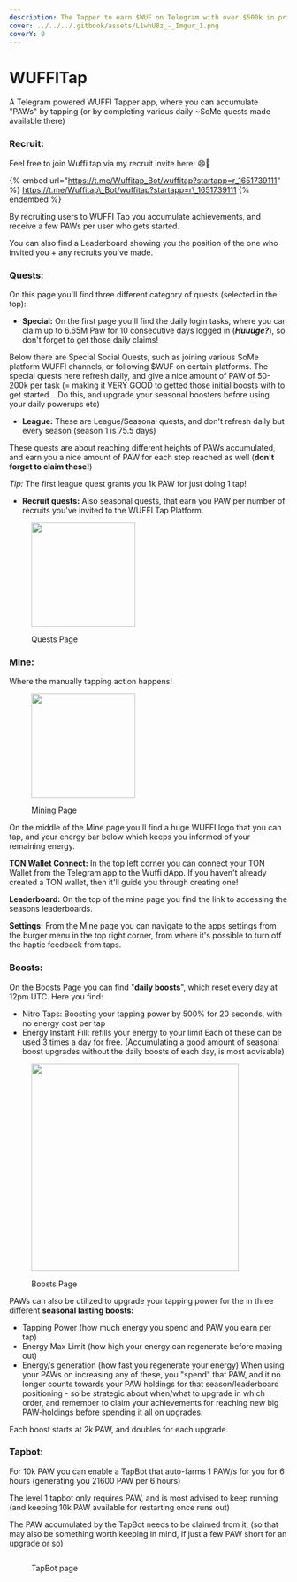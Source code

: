 ```yaml
---
description: The Tapper to earn $WUF on Telegram with over $500k in prizes for season 1!
cover: ../../../.gitbook/assets/L1whU8z_-_Imgur_1.png
coverY: 0
---
```


# WUFFITap

A Telegram powered WUFFI Tapper app, where you can accumulate "PAWs" by tapping (or by completing various daily \~SoMe quests made available there)

### Recruit:

Feel free to join Wuffi tap via my recruit invite here: 😄💓

{% embed url="https://t.me/Wuffitap_Bot/wuffitap?startapp=r_1651739111" %}
https://t.me/Wuffitap\_Bot/wuffitap?startapp=r\_1651739111
{% endembed %}

By recruiting users to WUFFI Tap you accumulate achievements, and receive a few PAWs per user who gets started.

You can also find a Leaderboard showing you the position of the one who invited you + any recruits you've made.

### Quests:

On this page you'll find three different category of quests (selected in the top):

* **Special:** On the first page you'll find the daily login tasks, where you can claim up to 6.65M Paw for 10 consecutive days logged in (_**Huuuge?**_), so don't forget to get those daily claims!

Below there are Special Social Quests, such as joining various SoMe platform WUFFI channels, or following $WUF on certain platforms. The special quests here refresh daily, and give a nice amount of PAW of 50-200k per task (= making it VERY GOOD to getted those initial boosts with to get started .. Do this, and upgrade your seasonal boosters before using your daily powerups etc)

* **League:** These are League/Seasonal quests, and don't refresh daily but every season (season 1 is 75.5 days)

These quests are about reaching different heights of PAWs accumulated, and earn you a nice amount of PAW for each step reached as well (**don't forget to claim these!**)

_Tip:_ The first league quest grants you 1k PAW for just doing 1 tap!

* **Recruit quests:** Also seasonal quests, that earn you PAW per number of recruits you've invited to the WUFFI Tap Platform.

<figure><img src="../../../.gitbook/assets/image (188).png" alt="" width="188"><figcaption><p>Quests Page</p></figcaption></figure>

### Mine:

Where the manually tapping action happens!

<div data-full-width="false">

<figure><img src="../../../.gitbook/assets/image (185).png" alt="" width="188"><figcaption><p>Mining Page</p></figcaption></figure>

</div>

On the middle of the Mine page you'll find a huge WUFFI logo that you can tap, and your energy bar below which keeps you informed of your remaining energy.

**TON Wallet Connect:** In the top left corner you can connect your TON Wallet from the Telegram app to the Wuffi dApp. If you haven't already created a TON wallet, then it'll guide you through creating one!

**Leaderboard:** On the top of the mine page you find the link to accessing the seasons leaderboards.

**Settings:** From the Mine page you can navigate to the apps settings from the burger menu in the top right corner, from where it's possible to turn off the haptic feedback from taps.

### Boosts:

On the Boosts Page you can find "**daily boosts**", which reset every day at 12pm UTC. Here you find:

* Nitro Taps: Boosting your tapping power by 500% for 20 seconds, with no energy cost per tap
* Energy Instant Fill: refills your energy to your limit Each of these can be used 3 times a day for free. (Accumulating a good amount of seasonal boost upgrades without the daily boosts of each day, is most advisable)

<figure><img src="../../../.gitbook/assets/image (186).png" alt="" width="375"><figcaption><p>Boosts Page</p></figcaption></figure>

PAWs can also be utilized to upgrade your tapping power for the in three different **seasonal lasting boosts:**

* Tapping Power (how much energy you spend and PAW you earn per tap)
* Energy Max Limit (how high your energy can regenerate before maxing out)
* Energy/s generation (how fast you regenerate your energy) When using your PAWs on increasing any of these, you "spend" that PAW, and it no longer counts towards your PAW holdings for that season/leaderboard positioning - so be strategic about when/what to upgrade in which order, and remember to claim your achievements for reaching new big PAW-holdings before spending it all on upgrades.

Each boost starts at 2k PAW, and doubles for each upgrade.

### Tapbot:

For 10k PAW you can enable a TapBot that auto-farms 1 PAW/s for you for 6 hours (generating you 21600 PAW per 6 hours)

The level 1 tapbot only requires PAW, and is most advised to keep running (and keeping 10k PAW available for restarting once runs out)

The PAW accumulated by the TapBot needs to be claimed from it, (so that may also be something worth keeping in mind, if just a few PAW short for an upgrade or so)

<figure><img src="../../../.gitbook/assets/image (187).png" alt=""><figcaption><p>TapBot page</p></figcaption></figure>
